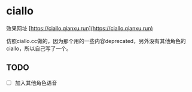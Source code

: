 # ciallo

效果网址 [https://ciallo.qianxu.run](https://ciallo.qianxu.run)

仿照ciallo.cc做的，因为那个用的一些内容deprecated，另外没有其他角色的ciallo，所以自己写了一个。


## TODO
- [ ] 加入其他角色语音